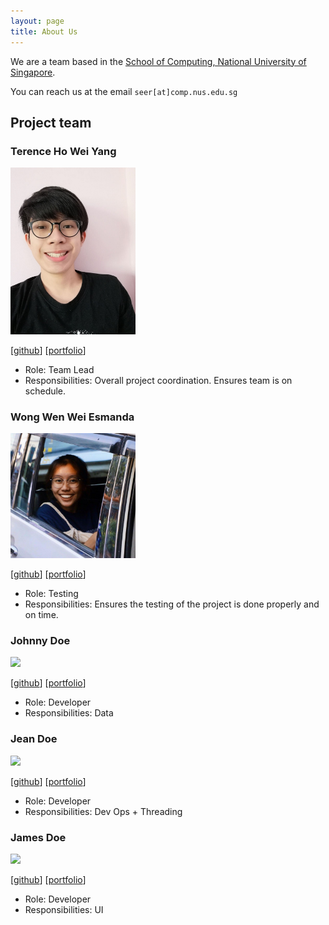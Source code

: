 ```yaml
---
layout: page
title: About Us
---
```


We are a team based in the [School of Computing, National University of Singapore](http://www.comp.nus.edu.sg).

You can reach us at the email `seer[at]comp.nus.edu.sg`

## Project team

### Terence Ho Wei Yang

<img src="images/vielheim.png" width="200px">

[[github](https://github.com/vielheim)]
[[portfolio](team/johndoe.md)]

* Role: Team Lead
* Responsibilities: Overall project coordination. Ensures team is on schedule.

### Wong Wen Wei Esmanda

<img src="images/Esmanda.jpg" width="200px">

[[github](http://github.com/esmanda3w)]
[[portfolio](team/johndoe.md)]

* Role: Testing
* Responsibilities: Ensures the testing of the project is done properly and on time.

### Johnny Doe

<img src="images/johndoe.png" width="200px">

[[github](http://github.com/johndoe)] [[portfolio](team/johndoe.md)]

* Role: Developer
* Responsibilities: Data

### Jean Doe

<img src="images/johndoe.png" width="200px">

[[github](http://github.com/johndoe)]
[[portfolio](team/johndoe.md)]

* Role: Developer
* Responsibilities: Dev Ops + Threading

### James Doe

<img src="images/johndoe.png" width="200px">

[[github](http://github.com/johndoe)]
[[portfolio](team/johndoe.md)]

* Role: Developer
* Responsibilities: UI
